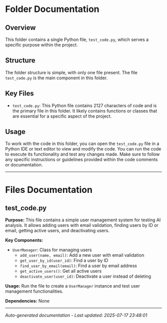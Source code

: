 # Folder Documentation

## Overview
This folder contains a single Python file, `test_code.py`, which serves a specific purpose within the project.

## Structure
The folder structure is simple, with only one file present. The file `test_code.py` is the main component in this folder.

## Key Files
- `test_code.py`: This Python file contains 2127 characters of code and is the primary file in this folder. It likely contains functions or classes that are essential for a specific aspect of the project.

## Usage
To work with the code in this folder, you can open the `test_code.py` file in a Python IDE or text editor to view and modify the code. You can run the code to execute its functionality and test any changes made. Make sure to follow any specific instructions or guidelines provided within the code comments or documentation.

---

# Files Documentation

## test_code.py

**Purpose:** This file contains a simple user management system for testing AI analysis. It allows adding users with email validation, finding users by ID or email, getting active users, and deactivating users.

**Key Components:**
- `UserManager`: Class for managing users
  - `add_user(name, email)`: Add a new user with email validation
  - `get_user_by_id(user_id)`: Find a user by ID
  - `find_user_by_email(email)`: Find a user by email address
  - `get_active_users()`: Get all active users
  - `deactivate_user(user_id)`: Deactivate a user instead of deleting

**Usage:** Run the file to create a `UserManager` instance and test user management functionalities.

**Dependencies:** None

---
*Auto-generated documentation - Last updated: 2025-07-17 23:48:01*
